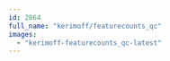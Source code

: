 ```yaml
---
id: 2864
full_name: "kerimoff/featurecounts_qc"
images: 
  - "kerimoff-featurecounts_qc-latest"
---
```

